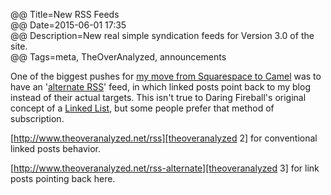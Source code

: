 @@ Title=New RSS Feeds  
@@ Date=2015-06-01 17:35    
@@ Description=New real simple syndication feeds for Version 3.0 of the site.  
@@ Tags=meta, TheOverAnalyzed, announcements  

One of the biggest pushes for [my move from Squarespace to Camel][theoveranalyzed] was to have an '[alternate RSS][alt]' feed, in which linked posts point back to my blog instead of their actual targets. This isn't true to Daring Fireball's original concept of a [Linked List][ll], but some people prefer that method of subscription.

[http://www.theoveranalyzed.net/rss][theoveranalyzed 2] for conventional linked posts behavior.

[http://www.theoveranalyzed.net/rss-alternate][theoveranalyzed 3] for link posts pointing back here.

[alt]: https://github.com/cliss/camel#design-goals
[ll]: http://daringfireball.net/2004/06/linked_list
[theoveranalyzed]: http://www.theoveranalyzed.net/2015/6/1/theoveranalyzed-30
[theoveranalyzed 2]: http://www.theoveranalyzed.net/rss
[theoveranalyzed 3]: http://www.theoveranalyzed.net/rss-alternate